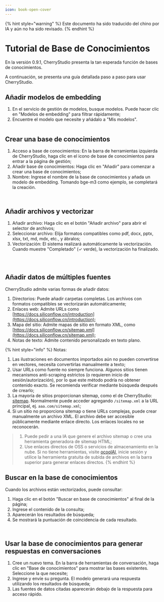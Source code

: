 ```yaml
---
icon: book-open-cover
---
```


{% hint style="warning" %}
Este documento ha sido traducido del chino por IA y aún no ha sido revisado.
{% endhint %}

# Tutorial de Base de Conocimientos

En la versión 0.9.1, CherryStudio presenta la tan esperada función de bases de conocimientos.

A continuación, se presenta una guía detallada paso a paso para usar CherryStudio.

## Añadir modelos de embedding

1. En el servicio de gestión de modelos, busque modelos. Puede hacer clic en "Modelos de embedding" para filtrar rápidamente;
2. Encuentre el modelo que necesite y añádalo a "Mis modelos".

<figure><img src="../.gitbook/assets/image.webp" alt=""><figcaption></figcaption></figure>

## Crear una base de conocimientos

1. Acceso a base de conocimientos: En la barra de herramientas izquierda de CherryStudio, haga clic en el icono de base de conocimientos para entrar a la página de gestión;
2. Añadir base de conocimientos: Haga clic en "Añadir" para comenzar a crear una base de conocimientos;
3. Nombre: Ingrese el nombre de la base de conocimientos y añada un modelo de embedding. Tomando bge-m3 como ejemplo, se completará la creación.

<figure><img src="../.gitbook/assets/image-1 (1).webp" alt=""><figcaption></figcaption></figure>

<figure><img src="../.gitbook/assets/image-2 (1).webp" alt=""><figcaption></figcaption></figure>

## Añadir archivos y vectorizar

1. Añadir archivo: Haga clic en el botón "Añadir archivo" para abrir el selector de archivos;
2. Seleccionar archivo: Elija formatos compatibles como pdf, docx, pptx, xlsx, txt, md, mdx, etc., y ábralos;
3. Vectorización: El sistema realizará automáticamente la vectorización. Cuando muestre "Completado" (✓ verde), la vectorización ha finalizado.

<figure><img src="../.gitbook/assets/image-3.webp" alt=""><figcaption></figcaption></figure>

<figure><img src="../.gitbook/assets/image-4.webp" alt=""><figcaption></figcaption></figure>

<figure><img src="../.gitbook/assets/image-5.webp" alt=""><figcaption></figcaption></figure>

## Añadir datos de múltiples fuentes

CherryStudio admite varias formas de añadir datos:

1. Directorios: Puede añadir carpetas completas. Los archivos con formatos compatibles se vectorizarán automáticamente;
2. Enlaces web: Admite URLs como [https://docs.siliconflow.cn/introduction](https://docs.siliconflow.cn/introduction);
3. Mapa del sitio: Admite mapas de sitio en formato XML, como [https://docs.siliconflow.cn/sitemap.xml](https://docs.siliconflow.cn/sitemap.xml);
4. Notas de texto: Admite contenido personalizado en texto plano.

{% hint style="info" %}
Notas:

1. Las ilustraciones en documentos importados aún no pueden convertirse en vectores, necesita convertirlas manualmente a texto;
2. Usar URLs como fuente no siempre funciona. Algunos sitios tienen mecanismos anti-scraping estrictos (o requieren inicio de sesión/autorización), por lo que este método podría no obtener contenido exacto. Se recomienda verificar mediante búsqueda después de crearlo;
3. La mayoría de sitios proporcionan sitemap, como el de CherryStudio: [sitemap](https://docs.cherry-ai.com/sitemap-pages.xml). Normalmente puede acceder agregando `/sitemap.xml` a la URL principal, ej. `aaa.com/sitemap.xml`;
4. Si un sitio no proporciona sitemap o tiene URLs complejas, puede crear manualmente un archivo XML. El archivo debe ser accesible públicamente mediante enlace directo. Los enlaces locales no se reconocerán.

> 1) Puede pedir a una IA que genere el archivo sitemap o cree una herramienta generadora de sitemap HTML;
> 2) Use enlaces directos de OSS o servicios de almacenamiento en la nube. Si no tiene herramientas, visite [ocoolAI](https://one.ocoolai.com/login), inicie sesión y utilice la herramienta gratuita de subida de archivos en la barra superior para generar enlaces directos.
{% endhint %}

## Buscar en la base de conocimientos

Cuando los archivos están vectorizados, puede consultar:

1. Haga clic en el botón "Buscar en base de conocimientos" al final de la página;
2. Ingrese el contenido de la consulta;
3. Aparecerán los resultados de búsqueda;
4. Se mostrará la puntuación de coincidencia de cada resultado.

<figure><img src="../.gitbook/assets/image-7.webp" alt=""><figcaption></figcaption></figure>

<figure><img src="../.gitbook/assets/image-8.webp" alt=""><figcaption></figcaption></figure>

## Usar la base de conocimientos para generar respuestas en conversaciones

1. Cree un nuevo tema. En la barra de herramientas de conversación, haga clic en "Base de conocimientos" para mostrar las bases existentes. Seleccione la que necesite;
2. Ingrese y envíe su pregunta. El modelo generará una respuesta utilizando los resultados de búsqueda;
3. Las fuentes de datos citadas aparecerán debajo de la respuesta para acceso rápido.

<figure><img src="../.gitbook/assets/image-9.webp" alt=""><figcaption></figcaption></figure>

<figure><img src="../.gitbook/assets/image-10.webp" alt=""><figcaption></figcaption></figure>